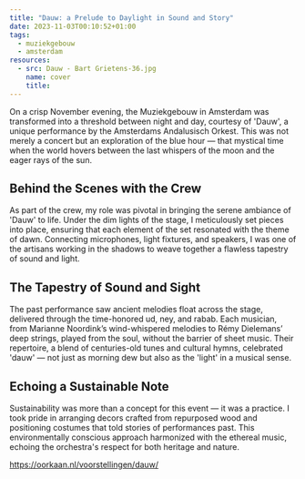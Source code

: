 ```yaml
---
title: "Dauw: a Prelude to Daylight in Sound and Story"
date: 2023-11-03T00:10:52+01:00
tags:
  - muziekgebouw
  - amsterdam
resources:
  - src: Dauw - Bart Grietens-36.jpg
    name: cover
    title:
---
```

On a crisp November evening, the Muziekgebouw in Amsterdam was transformed into a threshold between night and day, courtesy of 'Dauw', a unique performance by the Amsterdams Andalusisch Orkest. This was not merely a concert but an exploration of the blue hour — that mystical time when the world hovers between the last whispers of the moon and the eager rays of the sun.
<!--more-->
## Behind the Scenes with the Crew

As part of the crew, my role was pivotal in bringing the serene ambiance of 'Dauw' to life. Under the dim lights of the stage, I meticulously set pieces into place, ensuring that each element of the set resonated with the theme of dawn. Connecting microphones, light fixtures, and speakers, I was one of the artisans working in the shadows to weave together a flawless tapestry of sound and light.

## The Tapestry of Sound and Sight

The past performance saw ancient melodies float across the stage, delivered through the time-honored ud, ney, and rabab. Each musician, from Marianne Noordink’s wind-whispered melodies to Rémy Dielemans’ deep strings, played from the soul, without the barrier of sheet music. Their repertoire, a blend of centuries-old tunes and cultural hymns, celebrated 'dauw' — not just as morning dew but also as the 'light' in a musical sense.

## Echoing a Sustainable Note

Sustainability was more than a concept for this event — it was a practice. I took pride in arranging decors crafted from repurposed wood and positioning costumes that told stories of performances past. This environmentally conscious approach harmonized with the ethereal music, echoing the orchestra's respect for both heritage and nature.

<https://oorkaan.nl/voorstellingen/dauw/>
